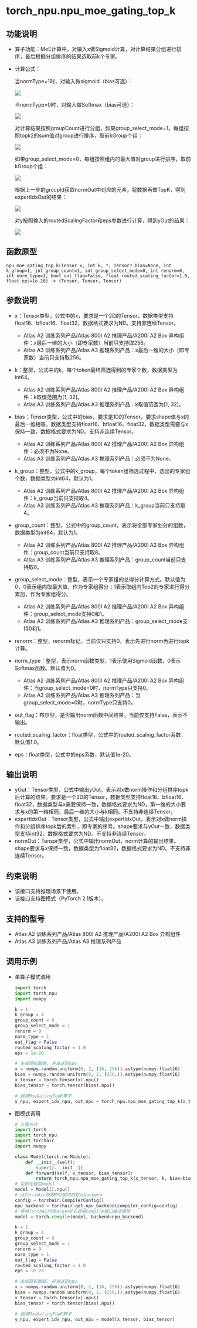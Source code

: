 # torch\_npu.npu\_moe\_gating\_top\_k<a name="ZH-CN_TOPIC_0000002343214001"></a>

## 功能说明<a name="zh-cn_topic_0000002218599306_section14441124184110"></a>

-   算子功能：MoE计算中，对输入x做Sigmoid计算，对计算结果分组进行排序，最后根据分组排序的结果选取前k个专家。
-   计算公式：

    当normType=1时，对输入做sigmoid（bias可选）：

    ![](./figures/zh-cn_formulaimage_0000002258672873.png)

    当normType=0时，对输入做Softmax（bias可选）：

    ![](./figures/zh-cn_formulaimage_0000002313785750.png)

    对计算结果按照groupCount进行分组，如果group\_select\_mode=1，每组按照topk2的sum值对group进行排序，取前kGroup个组：

    ![](./figures/zh-cn_formulaimage_0000002219010398.png)

    如果group\_select\_mode=0，每组按照组内的最大值对group进行排序，取前kGroup个组：

    ![](./figures/zh-cn_formulaimage_0000002347834049.png)

    根据上一步的groupId获取normOut中对应的元素，将数据再做TopK，得到expertIdxOut的结果：

    ![](./figures/zh-cn_formulaimage_0000002219172722.png)

    对y按照输入的routedScalingFactor和eps参数进行计算，得到yOut的结果：

    ![](./figures/zh-cn_formulaimage_0000002219173660.png)

## 函数原型<a name="zh-cn_topic_0000002218599306_section45077510411"></a>

```
npu_moe_gating_top_k(Tensor x, int k, *, Tensor? bias=None, int k_group=1, int group_count=1, int group_select_mode=0, int renorm=0, int norm_type=1, bool out_flag=False, float routed_scaling_factor=1.0, float eps=1e-20) -> (Tensor, Tensor, Tensor)
```

## 参数说明<a name="zh-cn_topic_0000002218599306_section112637109429"></a>

-   x：Tensor类型，公式中的x，要求是一个2D的Tensor，数据类型支持float16、bfloat16、float32，数据格式要求为ND。支持非连续Tensor。
    -   <term>Atlas A2 训练系列产品/Atlas 800I A2 推理产品/A200I A2 Box 异构组件</term>：x最后一维的大小（即专家数）当前只支持取256。
    -   <term>Atlas A3 训练系列产品/Atlas A3 推理系列产品</term>：x最后一维的大小（即专家数）当前只支持取256。

-   k：整型，公式中的k，每个token最终筛选得到的专家个数，数据类型为int64。
    -   <term>Atlas A2 训练系列产品/Atlas 800I A2 推理产品/A200I A2 Box 异构组件</term>：k取值范围为\[1, 32\]。
    -   <term>Atlas A3 训练系列产品/Atlas A3 推理系列产品</term>：k取值范围为\[1, 32\]。

-   bias：Tensor类型，公式中的bias，要求是1D的Tensor，要求shape值与x的最后一维相等。数据类型支持float16、bfloat16、float32，数据类型需要与x保持一致，数据格式要求为ND。支持非连续Tensor。
    -   <term>Atlas A2 训练系列产品/Atlas 800I A2 推理产品/A200I A2 Box 异构组件</term>：必须不为None。
    -   <term>Atlas A3 训练系列产品/Atlas A3 推理系列产品</term>：必须不为None。

-   k\_group：整型，公式中的k\_group，每个token组筛选过程中，选出的专家组个数，数据类型为int64，默认为1。
    -   <term>Atlas A2 训练系列产品/Atlas 800I A2 推理产品/A200I A2 Box 异构组件</term>：k\_group当前只支持取4。
    -   <term>Atlas A3 训练系列产品/Atlas A3 推理系列产品</term>：k\_group当前只支持取4。

-   group\_count：整型，公式中的group\_count，表示将全部专家划分的组数，数据类型为int64，默认为1。
    -   <term>Atlas A2 训练系列产品/Atlas 800I A2 推理产品/A200I A2 Box 异构组件</term>：group\_count当前只支持取8。
    -   <term>Atlas A3 训练系列产品/Atlas A3 推理系列产品</term>：group\_count当前只支持取8。

-   group\_select\_mode：整型，表示一个专家组的总得分计算方式。默认值为0，0表示组内取最大值，作为专家组得分；1表示取组内Top2的专家进行得分累加，作为专家组得分。
    -   <term>Atlas A2 训练系列产品/Atlas 800I A2 推理产品/A200I A2 Box 异构组件</term>：group\_select\_mode支持0和1。
    -   <term>Atlas A3 训练系列产品/Atlas A3 推理系列产品</term>：group\_select\_mode支持0和1。

-   renorm：整型，renorm标记，当前仅只支持0，表示先进行norm再进行topk计算。
-   norm\_type：整型，表示norm函数类型，1表示使用Sigmoid函数，0表示Softmax函数。默认值为0。
    -   <term>Atlas A2 训练系列产品/Atlas 800I A2 推理产品/A200I A2 Box 异构组件</term>：当group\_select\_mode=0时，normType只支持0。
    -   <term>Atlas A3 训练系列产品/Atlas A3 推理系列产品</term>：当group\_select\_mode=0时，normType只支持0。

-   out\_flag：布尔型，是否输出norm函数中间结果。当前仅支持False，表示不输出。
-   routed\_scaling\_factor：float类型，公式中的routed\_scaling\_factor系数，默认值1.0。
-   eps：float类型，公式中的eps系数，默认值1e-20。

## 输出说明<a name="zh-cn_topic_0000002218599306_section22231435517"></a>

-   yOut：Tensor类型，公式中输出yOut，表示对x做norm操作和分组排序topk后计算的结果。要求是一个2D的Tensor，数据类型支持float16、bfloat16、float32，数据类型与x需要保持一致，数据格式要求为ND，第一维的大小要求与x的第一维相同，最后一维的大小与k相同。不支持非连续Tensor。
-   expertIdxOut：Tensor类型，公式中输出expertIdxOut，表示对x做norm操作和分组排序topk后的索引，即专家的序号。shape要求与yOut一致，数据类型支持int32，数据格式要求为ND。不支持非连续Tensor。
-   normOut：Tensor类型，公式中输出normOut，norm计算的输出结果。shape要求与x保持一致，数据类型为float32，数据格式要求为ND。不支持非连续Tensor。

## 约束说明<a name="zh-cn_topic_0000002218599306_section12345537164214"></a>

-   该接口支持推理场景下使用。
-   该接口支持图模式（PyTorch 2.1版本）。

## 支持的型号<a name="zh-cn_topic_0000002218599306_section18378936101018"></a>

-   <term>Atlas A2 训练系列产品/Atlas 800I A2 推理产品/A200I A2 Box 异构组件</term>
-   <term>Atlas A3 训练系列产品/Atlas A3 推理系列产品</term>

## 调用示例<a name="zh-cn_topic_0000002218599306_section14459801435"></a>

-   单算子模式调用

    ```python
    import torch
    import torch_npu
    import numpy
    
    k = 1
    k_group = 4
    group_count = 8
    group_select_mode = 1
    renorm = 0
    norm_type = 1
    out_flag = False
    routed_scaling_factor = 1.0
    eps = 1e-20
    
    # 生成随机数据, 并发送到npu
    x = numpy.random.uniform(0, 2, (16, 256)).astype(numpy.float16)
    bias = numpy.random.uniform(0, 2, (256,)).astype(numpy.float16)
    x_tensor = torch.tensor(x).npu()
    bias_tensor = torch.tensor(bias).npu()
    
    # 调用MoeGatingTopK算子
    y_npu, expert_idx_npu, out_npu = torch_npu.npu_moe_gating_top_k(x_tensor, k, bias=bias_tensor, k_group=k_group, group_count=group_count, group_select_mode=group_select_mode, renorm=renorm, norm_type=norm_type, out_flag=out_flag, routed_scaling_factor=routed_scaling_factor, eps=eps)
    ```

-   图模式调用

    ```python
    # 入图方式
    import torch
    import torch_npu
    import torchair
    import numpy
    
    class Model(torch.nn.Module):
        def __init__(self):
            super().__init__()
        def forward(self, x_tensor, bias_tensor):
            return torch_npu.npu_moe_gating_top_k(x_tensor, k, bias=bias_tensor, k_group=k_group, group_count=group_count, group_select_mode=group_select_mode, renorm=renorm, norm_type=norm_type, out_flag=out_flag, routed_scaling_factor=routed_scaling_factor, eps=eps)
    # 实例化模型model
    model = Model().npu()
    # 从TorchAir获取NPU提供的默认backend
    config = torchair.CompilerConfig()
    npu_backend = torchair.get_npu_backend(compiler_config=config)
    # 使用TorchAir的backend去调用compile接口编译模型
    model = torch.compile(model, backend=npu_backend)
    
    k = 1
    k_group = 4
    group_count = 8
    group_select_mode = 1
    renorm = 0
    norm_type = 1
    out_flag = False
    routed_scaling_factor = 1.0
    eps = 1e-20
    
    # 生成随机数据, 并发送到npu
    x = numpy.random.uniform(0, 2, (16, 256)).astype(numpy.float16)
    bias = numpy.random.uniform(0, 2, (256,)).astype(numpy.float16)
    x_tensor = torch.tensor(x).npu()
    bias_tensor = torch.tensor(bias).npu()
    
    # 调用MoeGatingTopK算子
    y_npu, expert_idx_npu, out_npu = model(x_tensor, bias_tensor)
    ```

